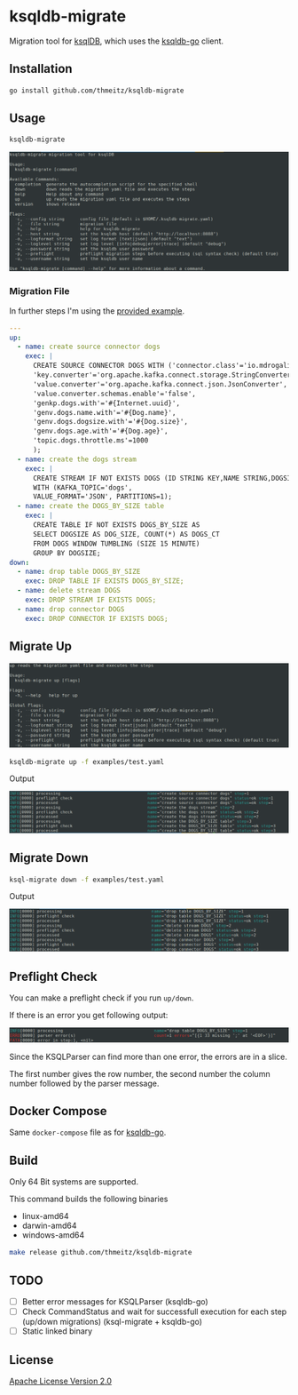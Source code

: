 # ksqldb-migrate

Migration tool for [ksqlDB](https://ksqldb.io), which uses the [ksqldb-go](https://github.com/thmeitz/ksqldb-go) client.

## Installation

```bash
go install github.com/thmeitz/ksqldb-migrate
```

## Usage

```bash
ksqldb-migrate
```

![](docs/ksqldb-migrate.png)

### Migration File

In further steps I'm using the [provided example](examples/test.yaml).

```yaml
---
up:
  - name: create source connector dogs
    exec: |
      CREATE SOURCE CONNECTOR DOGS WITH ('connector.class'='io.mdrogalis.voluble.VolubleSourceConnector',
      'key.converter'='org.apache.kafka.connect.storage.StringConverter',
      'value.converter'='org.apache.kafka.connect.json.JsonConverter',
      'value.converter.schemas.enable'='false',
      'genkp.dogs.with'='#{Internet.uuid}',
      'genv.dogs.name.with'='#{Dog.name}',
      'genv.dogs.dogsize.with'='#{Dog.size}',
      'genv.dogs.age.with'='#{Dog.age}',
      'topic.dogs.throttle.ms'=1000 
      );
  - name: create the dogs stream
    exec: |
      CREATE STREAM IF NOT EXISTS DOGS (ID STRING KEY,NAME STRING,DOGSIZE STRING, AGE STRING) 
      WITH (KAFKA_TOPIC='dogs', 
      VALUE_FORMAT='JSON', PARTITIONS=1);
  - name: create the DOGS_BY_SIZE table
    exec: |
      CREATE TABLE IF NOT EXISTS DOGS_BY_SIZE AS 
      SELECT DOGSIZE AS DOG_SIZE, COUNT(*) AS DOGS_CT 
      FROM DOGS WINDOW TUMBLING (SIZE 15 MINUTE) 
      GROUP BY DOGSIZE;
down:
  - name: drop table DOGS_BY_SIZE
    exec: DROP TABLE IF EXISTS DOGS_BY_SIZE;
  - name: delete stream DOGS
    exec: DROP STREAM IF EXISTS DOGS;
  - name: drop connector DOGS
    exec: DROP CONNECTOR IF EXISTS DOGS;
```

## Migrate Up

![](docs/ksqldb-migrate-up.png)

```bash
ksqldb-migrate up -f examples/test.yaml
```

Output

![](docs/ksqldb-migrate-up-output.png)

## Migrate Down

```bash
ksql-migrate down -f examples/test.yaml
```

Output

![](docs/ksqldb-migrate-down-output.png)

## Preflight Check

You can make a preflight check if you run `up/down`.

If there is an error you get following output:

![](docs/ksqldb-migrate-parser-error.png)

Since the KSQLParser can find more than one error, the errors are in a slice.

The first number gives the row number, the second number the column number followed by the parser message.

## Docker Compose

Same `docker-compose` file as for [ksqldb-go](https://github.com/thmeitz/ksqldb-go/blob/main/examples/cobra-test/docker-compose.yml).

## Build

Only 64 Bit systems are supported.

This command builds the following binaries

- linux-amd64
- darwin-amd64
- windows-amd64

```bash
make release github.com/thmeitz/ksqldb-migrate
```

## TODO

- [ ] Better error messages for KSQLParser (ksqldb-go)
- [ ] Check CommandStatus and wait for successfull execution for each step (up/down migrations) (ksql-migrate + ksqldb-go)
- [ ] Static linked binary

## License

[Apache License Version 2.0](LICENSE)
